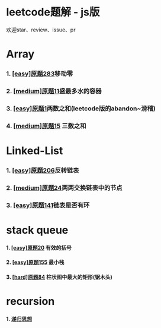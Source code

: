 # leetcode题解 - js版
欢迎star、review、issue、pr

# Array
### 1. [[easy]原题283](https://github.com/yunlovebo/leetcode/blob/master/Array/move-zeros/index.md)移动零 
### 2. [[medium]原题11](https://github.com/yunlovebo/leetcode/blob/master/Array/max-area/index.md)盛最多水的容器
### 3. [[easy]原题1](https://github.com/yunlovebo/leetcode/blob/master/Array/two-sum/index.md)两数之和(leetcode版的abandon~滑稽)
### 4. [[medium]原题15](https://github.com/yunlovebo/leetcode/blob/master/Array/three-sum/index.md) 三数之和

# Linked-List
### 1. [[easy]原题206](https://github.com/yunlovebo/leetcode/blob/master/LinkedList/reverse-list/index.html)反转链表
### 2. [[medium]原题24](https://github.com/yunlovebo/leetcode/blob/master/LinkedList/swap-pairs/index.md)两两交换链表中的节点
### 3. [[easy]原题141](https://github.com/yunlovebo/leetcode/blob/master/LinkedList/has-cycle/index.md)链表是否有环

# stack queue
#### 1. [[easy]原题20](https://github.com/yunlovebo/leetcode/blob/master/Stack/valid-parentheses/index.md) 有效的括号
#### 2. [[easy]原题155](https://github.com/yunlovebo/leetcode/blob/master/Stack/min-stack/index.md) 最小栈
#### 3. [[hard]原题84](https://github.com/yunlovebo/leetcode/blob/master/Stack/largest-rectangle-area/index.md) 柱状图中最大的矩形(锯木头)

# recursion
#### 1. [递归思想](https://github.com/yunlovebo/leetcode/blob/master/Recursion/thinking.md)
